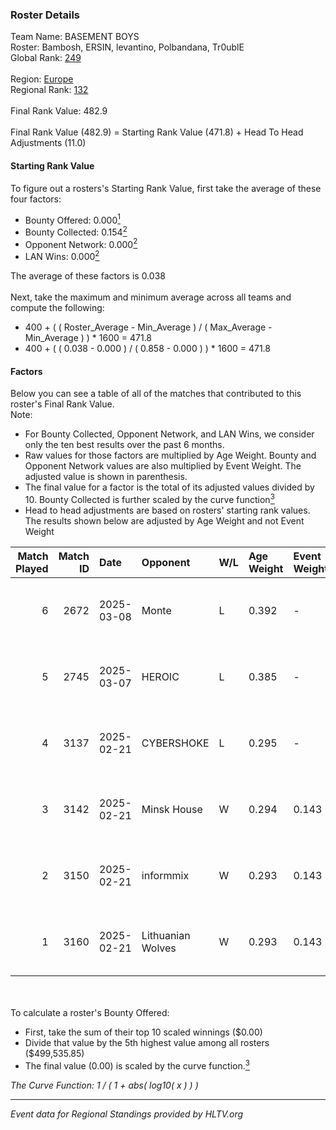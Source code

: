 ### Roster Details<br />
Team Name: BASEMENT BOYS<br />
Roster: Bambosh, ERSIN, levantino, Polbandana, Tr0ublE<br />
Global Rank: [249](../../standings_global_2025_07_07.md)<br />
<br />
Region: [Europe]( ../../standings_europe_2025_07_07.md)<br />
Regional Rank: [132]( ../../standings_europe_2025_07_07.md)<br />
<br />
Final Rank Value:  482.9<br />
<br />
Final Rank Value (482.9) = Starting Rank Value (471.8) + Head To Head Adjustments (11.0)<br />

#### Starting Rank Value<br />
To figure out a rosters's Starting Rank Value, first take the average of these four factors:<br />
- Bounty Offered: 0.000[<sup>1</sup>](#table2)
- Bounty Collected: 0.154[<sup>2</sup>](#table1)
- Opponent Network: 0.000[<sup>2</sup>](#table1)
- LAN Wins: 0.000[<sup>2</sup>](#table1)

The average of these factors is 0.038<br />
<br />
Next, take the maximum and minimum average across all teams and compute the following:<br />
- 400 + ( ( Roster_Average - Min_Average ) / ( Max_Average - Min_Average ) ) * 1600 = 471.8
- 400 + ( ( 0.038 - 0.000 ) / ( 0.858 - 0.000 ) ) * 1600 = 471.8


#### Factors<br />
Below you can see a table of all of the matches that contributed to this roster's Final Rank Value.<br />
Note:<br />

- For Bounty Collected, Opponent Network, and LAN Wins, we consider only the ten best results over the past 6 months.
- Raw values for those factors are multiplied by Age Weight. Bounty and Opponent Network values are also multiplied by Event Weight. The adjusted value is shown in parenthesis.
- The final value for a factor is the total of its adjusted values divided by 10. Bounty Collected is further scaled by the curve function[<sup>3</sup>](#curveFunction)
- Head to head adjustments are based on rosters' starting rank values. The results shown below are adjusted by Age Weight and not Event Weight
<span id="table1"></span><br />


| Match Played | Match ID | Date       | Opponent          | W/L | Age Weight | Event Weight | Bounty Collected | Opponent Network | LAN Wins  | H2H Adj. | Roster                                         |
| -: | -: | :- | :- | :- | :- | :- | :- | :- | :- | -: | :- |
|            6 |     2672 | 2025-03-08 | Monte             | L   | 0.392      | -            | -                | -                | -         |    -2.00 | Bambosh, ERSIN, levantino, Polbandana, Tr0ublE |
|            5 |     2745 | 2025-03-07 | HEROIC            | L   | 0.385      | -            | -                | -                | -         |    -0.03 | Bambosh, ERSIN, levantino, Polbandana, Tr0ublE |
|            4 |     3137 | 2025-02-21 | CYBERSHOKE        | L   | 0.295      | -            | -                | -                | -         |    -0.74 | Bambosh, ERSIN, levantino, Polbandana, Tr0ublE |
|            3 |     3142 | 2025-02-21 | Minsk House       | W   | 0.294      | 0.143        | 0.000 (0.000)    | 0.026 (0.001)    | 0 (0.000) |     3.70 | Bambosh, ERSIN, levantino, Polbandana, Tr0ublE |
|            2 |     3150 | 2025-02-21 | informmix         | W   | 0.293      | 0.143        | 0.000 (0.000)    | 0.035 (0.001)    | 0 (0.000) |     3.67 | Bambosh, ERSIN, levantino, Polbandana, Tr0ublE |
|            1 |     3160 | 2025-02-21 | Lithuanian Wolves | W   | 0.293      | 0.143        | 0.001 (0.000)    | 0.032 (0.001)    | 0 (0.000) |     6.44 | Bambosh, ERSIN, levantino, Polbandana, Tr0ublE |

<br />
<span id="table2"></span><br />
To calculate a roster's Bounty Offered:<br />

- First, take the sum of their top 10 scaled winnings ($0.00)
- Divide that value by the 5th highest value among all rosters ($499,535.85)
- The final value (0.00) is scaled by the curve function.[<sup>3</sup>](#curveFunction)

<span id="curveFunction"></span>_The Curve Function: 1 / ( 1 + abs( log10( x ) ) )_<br />

---
_Event data for Regional Standings provided by HLTV.org_<br />
